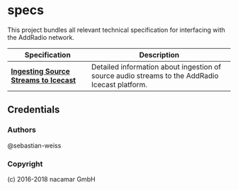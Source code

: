 # specs

This project bundles all relevant technical specification for interfacing with 
the AddRadio network. 

Specification | Description
------------- | ------------
[**Ingesting Source Streams to Icecast**](SourceStreamIngest.md)  | Detailed information about ingestion of source audio streams to the AddRadio Icecast platform.

## Credentials
### Authors

@sebastian-weiss

### Copyright

(c) 2016-2018 nacamar GmbH
